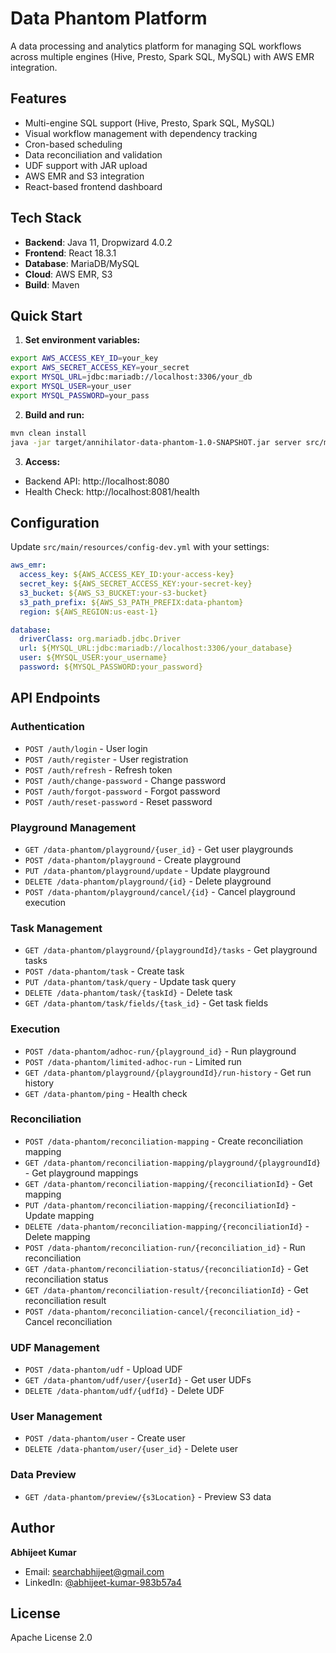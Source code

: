 # Data Phantom Platform

A data processing and analytics platform for managing SQL workflows across multiple engines (Hive, Presto, Spark SQL, MySQL) with AWS EMR integration.

## Features

- Multi-engine SQL support (Hive, Presto, Spark SQL, MySQL)
- Visual workflow management with dependency tracking
- Cron-based scheduling
- Data reconciliation and validation
- UDF support with JAR upload
- AWS EMR and S3 integration
- React-based frontend dashboard

## Tech Stack

- **Backend**: Java 11, Dropwizard 4.0.2
- **Frontend**: React 18.3.1
- **Database**: MariaDB/MySQL
- **Cloud**: AWS EMR, S3
- **Build**: Maven

## Quick Start

1. **Set environment variables:**
```bash
export AWS_ACCESS_KEY_ID=your_key
export AWS_SECRET_ACCESS_KEY=your_secret
export MYSQL_URL=jdbc:mariadb://localhost:3306/your_db
export MYSQL_USER=your_user
export MYSQL_PASSWORD=your_pass
```

2. **Build and run:**
```bash
mvn clean install
java -jar target/annihilator-data-phantom-1.0-SNAPSHOT.jar server src/main/resources/config-dev.yml
```

3. **Access:**
- Backend API: http://localhost:8080
- Health Check: http://localhost:8081/health

## Configuration

Update `src/main/resources/config-dev.yml` with your settings:

```yaml
aws_emr:
  access_key: ${AWS_ACCESS_KEY_ID:your-access-key}
  secret_key: ${AWS_SECRET_ACCESS_KEY:your-secret-key}
  s3_bucket: ${AWS_S3_BUCKET:your-s3-bucket}
  s3_path_prefix: ${AWS_S3_PATH_PREFIX:data-phantom}
  region: ${AWS_REGION:us-east-1}

database:
  driverClass: org.mariadb.jdbc.Driver
  url: ${MYSQL_URL:jdbc:mariadb://localhost:3306/your_database}
  user: ${MYSQL_USER:your_username}
  password: ${MYSQL_PASSWORD:your_password}
```

## API Endpoints

### Authentication
- `POST /auth/login` - User login
- `POST /auth/register` - User registration
- `POST /auth/refresh` - Refresh token
- `POST /auth/change-password` - Change password
- `POST /auth/forgot-password` - Forgot password
- `POST /auth/reset-password` - Reset password

### Playground Management
- `GET /data-phantom/playground/{user_id}` - Get user playgrounds
- `POST /data-phantom/playground` - Create playground
- `PUT /data-phantom/playground/update` - Update playground
- `DELETE /data-phantom/playground/{id}` - Delete playground
- `POST /data-phantom/playground/cancel/{id}` - Cancel playground execution

### Task Management
- `GET /data-phantom/playground/{playgroundId}/tasks` - Get playground tasks
- `POST /data-phantom/task` - Create task
- `PUT /data-phantom/task/query` - Update task query
- `DELETE /data-phantom/task/{taskId}` - Delete task
- `GET /data-phantom/task/fields/{task_id}` - Get task fields

### Execution
- `POST /data-phantom/adhoc-run/{playground_id}` - Run playground
- `POST /data-phantom/limited-adhoc-run` - Limited run
- `GET /data-phantom/playground/{playgroundId}/run-history` - Get run history
- `GET /data-phantom/ping` - Health check

### Reconciliation
- `POST /data-phantom/reconciliation-mapping` - Create reconciliation mapping
- `GET /data-phantom/reconciliation-mapping/playground/{playgroundId}` - Get playground mappings
- `GET /data-phantom/reconciliation-mapping/{reconciliationId}` - Get mapping
- `PUT /data-phantom/reconciliation-mapping/{reconciliationId}` - Update mapping
- `DELETE /data-phantom/reconciliation-mapping/{reconciliationId}` - Delete mapping
- `POST /data-phantom/reconciliation-run/{reconciliation_id}` - Run reconciliation
- `GET /data-phantom/reconciliation-status/{reconciliationId}` - Get reconciliation status
- `GET /data-phantom/reconciliation-result/{reconciliationId}` - Get reconciliation result
- `POST /data-phantom/reconciliation-cancel/{reconciliation_id}` - Cancel reconciliation

### UDF Management
- `POST /data-phantom/udf` - Upload UDF
- `GET /data-phantom/udf/user/{userId}` - Get user UDFs
- `DELETE /data-phantom/udf/{udfId}` - Delete UDF

### User Management
- `POST /data-phantom/user` - Create user
- `DELETE /data-phantom/user/{user_id}` - Delete user

### Data Preview
- `GET /data-phantom/preview/{s3Location}` - Preview S3 data

## Author

**Abhijeet Kumar**
- Email: [searchabhijeet@gmail.com](mailto:searchabhijeet@gmail.com)
- LinkedIn: [@abhijeet-kumar-983b57a4](https://www.linkedin.com/in/abhijeet-kumar-983b57a4/)

## License

Apache License 2.0